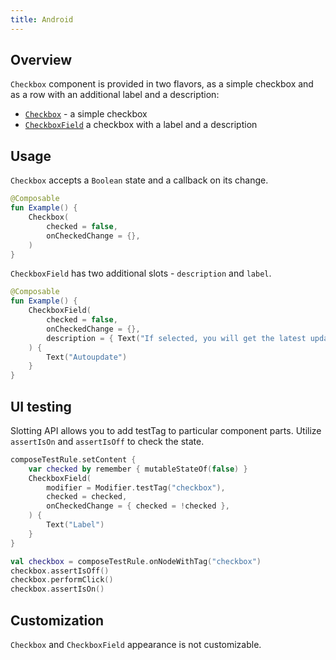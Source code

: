 ```yaml
---
title: Android
---
```


## Overview

`Checkbox` component is provided in two flavors, as a simple checkbox and as a row with an additional label and a description:

- [`Checkbox`](https://kiwicom.github.io/orbit-compose/ui/kiwi.orbit.compose.ui.controls/-checkbox.html) - a simple checkbox
- [`CheckboxField`](https://kiwicom.github.io/orbit-compose/ui/kiwi.orbit.compose.ui.controls/-checkbox-field.html) a checkbox with a label and a description

## Usage

`Checkbox` accepts a `Boolean` state and a callback on its change.

```kotlin
@Composable
fun Example() {
    Checkbox(
        checked = false,
        onCheckedChange = {},
    )
}
```

`CheckboxField` has two additional slots - `description` and `label`.

```kotlin
@Composable
fun Example() {
    CheckboxField(
        checked = false,
        onCheckedChange = {},
        description = { Text("If selected, you will get the latest updates.") }
    ) {
        Text("Autoupdate")
    }
}
```

## UI testing

Slotting API allows you to add testTag to particular component parts. Utilize `assertIsOn` and `assertIsOff` to check the state.

```kotlin
composeTestRule.setContent {
    var checked by remember { mutableStateOf(false) }
    CheckboxField(
        modifier = Modifier.testTag("checkbox"),
        checked = checked,
        onCheckedChange = { checked = !checked },
    ) {
        Text("Label")
    }
}

val checkbox = composeTestRule.onNodeWithTag("checkbox")
checkbox.assertIsOff()
checkbox.performClick()
checkbox.assertIsOn()
```

## Customization

`Checkbox` and `CheckboxField` appearance is not customizable.
